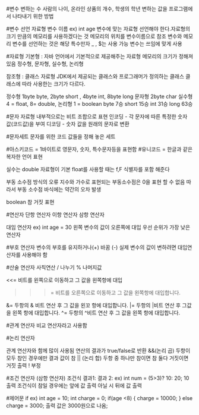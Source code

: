 #변수 
변하는 수
사람의 나이, 온라인 상품의 개수, 학생의 학년
변하는 값을 프로그램에서 나타내기 위한 방법

#변수 선언
자료형 변수 이름
ex) int age
변수에 맞는 자료형 선언해야 한다.자료형의 크기 만큼의 메모리를 사용하겠다는 것 
메모리의 위치를 변수이름으로 참조
변수와 메모리 
변수를 선언하는 것은 해당 
특수만자 _ , $는 사용 가능
변수는 쓰임에 맞게 사용

#자료형
기본형 : 자바 언어에서 기본적으로 제공해주는 자료형
메모리의 크기가 정해져 있음 정수형, 문자형, 실수형, 논리형

참조형 :
클래스 자료형 JDK에서 제공되는 클래스와 프로그래머가 정의하는 클래스 클래스에 따라 사용한는 크기가 다르다.

정수형 1byte byte, 2byte short , 4byte int, 8byte long
문자형 2byte char
실수형 4 = float, 8= double, 
논리형 1 = boolean
byte 7승
short 15승
int 31승
long 63승

#문자 자료형
내부적으로는 비트 조합으로 표현
인코딩 - 각 문자에 따른 특정한 숫자 값(코드값)을 부여
디코딩 - 숫자 값을 원래의 문자로 변환

#문자세트
문자를 위한 코드 값들을 정해 놓은 세트

#아스키코드 = 1바이트로 영문자, 숫자, 특수문자등을 표현함
#유니코드  = 한글과 같은 복자한 언어 표현

실수는 double 자료형이 기본
float를 사용할 때는 f,F 식별자를 포함 해준다

부동 소수점 방식의 오류
지수와 가수로 표현되는 부동소수점은 0을 표현 할 수 없음
따라서 부동 소수점 바식에는 약간의 오차 발생

boolean 참 거짓 표현

#연산자
단항 연산자
이항 연산자
삼항 연산자

대임 연산자 ex) int age = 30
왼쪽 변수의 값이 오른쪽에 대입
우선 순위가 가장 낮은 연산자

#부호 연산자
변수의 부호를 유지하거나(+) 바꿈 (-)
실제 변수의 값이 변하려면 대입연산자를 사용해야 함

#산술 연산자
사칙연산 / 나누기 % 나머지값

<<= 비트를 왼쪽으로 이동하고 그 값을 왼쪽항에 대입
>>>= 비트를 오른쪽으로 이동하고 그 값을 왼쪽항에 대입합니다.

&= 두항의 & 비트 연산 후 그 값을 왼꼬 항에 대입합니다.
|= 두항의 |비트 연산 후 그값을 왼쪽 항에 대입합니다.
^= 두항의 ^비트 연산 후 그 값을 왼쪽 항에 대입합니다.

#관계 연산자
비교 연산자라고 사용함

#논리 연산자 

관계 연산자와 함께 많이 사용됨
연산의 결과가 true/false로 반환
&&(논리 곱) 두항이 모두 참인 경우에만 결과 값이 참
|| (논리 합) 두항 중 하나만 참이면 참 둘다 거짓이면 거짓 출력
! 부정

#조건 연산자
(삼항 연산자)
조건식 결과1: 결과 2:
ex) int num = (5>3)? 10: 20; 10출력
조건식이 참일 경우에는 앞에 값 출력 아닐 시 뒤에 값 출력

#제어문 
if 
ex) 
int age = 10;
int charge = 0;
if(age <8) {
charge = 10000;
}
else charge = 3000;
출력 값은 3000원으로 나옴;



